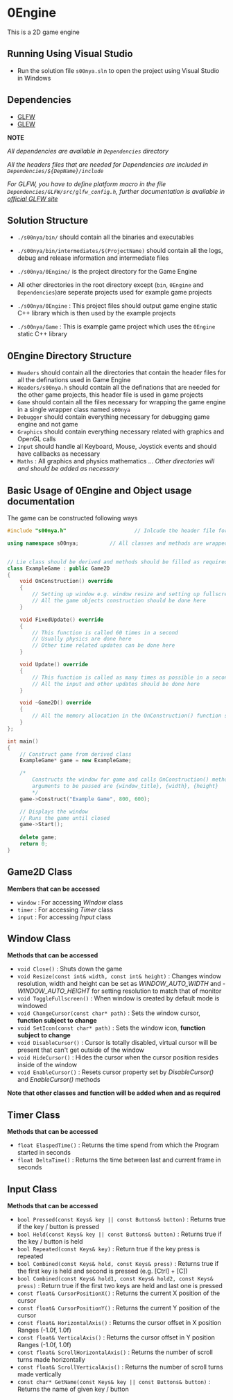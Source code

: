 # 0Engine
This is a 2D game engine

## Running Using Visual Studio
- Run the solution file `s00nya.sln` to open the project using Visual Studio in Windows

## Dependencies
- [GLFW](http://www.glfw.org/)
- [GLEW](http://glew.sourceforge.net/)

**NOTE**

*All dependencies are available in `Dependencies` directory*

*All the headers files that are needed for Dependencies are included in `Dependencies/${DepName}/include`*

*For GLFW, you have to define platform macro in the file `Dependencies/GLFW/src/glfw_config.h`, further documentation is available in [official GLFW site](http://glew.sourceforge.net/)*


## Solution Structure 
- `./s00nya/bin/` should contain all the binaries and executables
- `./s00nya/bin/intermediates/$(ProjectName)` should contain all the logs, debug and release information and intermediate files

- `./s00nya/0Engine/` is the project directory for the Game Engine
- All other directories in the root directory except (`bin`, `0Engine` and `Dependencies`)are seperate projects used for example game projects
- `./s00nya/0Engine` : This project files should output game engine static C++ library which is then used by the example projects
- `./s00nya/Game` : This is example game project which uses the `0Engine` static C++ library


## 0Engine Directory Structure
- `Headers` should contain all the directories that contain the header files for all the definations used in Game Engine
- `Headers/s00nya.h` should contain all the definations that are needed for the other game projects, this header file is used in game projects
- `Game` should contain all the files necessary for wrapping the game engine in a single wrapper class named `s00nya`
- `Debugger` should contain everything necessary for debugging game engine and not game
- `Graphics` should contain everything necessary related with graphics and OpenGL calls
- `Input` should handle all Keyboard, Mouse, Joystick events and should have callbacks as necessary
- `Maths` : All graphics and physics mathematics
...
*Other directories will and should be added as necessary*


## Basic Usage of 0Engine and Object usage documentation


The game can be constructed following ways

```cpp
#include "s00nya.h"                      // Inlcude the header file for game engine

using namespace s00nya;          // All classes and methods are wrapped inside s00nya namespace


// Lie class should be derived and methods should be filled as required
class ExampleGame : public Game2D
{
	void OnConstruction() override
	{
        // Setting up window e.g. window resize and setting up fullscreen, window icon and cursor
        // All the game objects construction should be done here
	}

	void FixedUpdate() override
	{
        // This function is called 60 times in a second
        // Usually physics are done here
        // Other time related updates can be done here
	}

	void Update() override
	{
        // This function is called as many times as possible in a second unless VSync is enabled
        // All the input and other updates should be done here
	}

    void ~Game2D() override
    {
        // All the memory allocation in the OnConstruction() function should be freed here
    }
};

int main()
{
    // Construct game from derived class
	ExampleGame* game = new ExampleGame;

    /*
		Constructs the window for game and calls OnConstruction() method
        arguments to be passed are {window_title}, {width}, {height}
        */
	game->Construct("Example Game", 800, 600);

    // Displays the window
    // Runs the game until closed
	game->Start();
	
    delete game;
	return 0;
}
```


## Game2D Class

**Members that can be accessed**

- `window` : For accessing *Window* class
- `timer` : For accessing *Timer* class
- `input` : For accessing *Input* class


## Window Class

**Methods that can be accessed**

- `void Close()` : Shuts down the game
- `void Resize(const int& width, const int& height)` : Changes window resolution, width and height can be set as *WINDOW_AUTO_WIDTH* and - *WINDOW_AUTO_HEIGHT* for setting resolution to match that of monitor
- `void ToggleFullscreen()` : When window is created by default mode is windowed
- `void ChangeCursor(const char* path)` : Sets the window cursor, **function subject to change**
- `void SetIcon(const char* path)` : Sets the window icon, **function subject to change**
- `void DisableCursor()` : Cursor is totally disabled, virtual cursor will be present that can't get outside of the window
- `void HideCursor()` : Hides the cursor when the cursor position resides inside of the window
- `void EnableCursor()` : Resets cursor property set by *DisableCursor()* and *EnableCursor()* methods

**Note that other classes and function will be added when and as required**


## Timer Class

**Methods that can be accessed**

- `float ElaspedTime()` : Returns the time spend from which the Program started in seconds
- `float DeltaTime()` : Returns the time between last and current frame in seconds


## Input Class

**Methods that can be accessed**

- `bool Pressed(const Keys& key || const Buttons& button)` : Returns true if the key / button is pressed
- `bool Held(const Keys& key || const Buttons& button)` : Returns true if the key / button is held
- `bool Repeated(const Keys& key)` : Return true if the key press is repeated
- `bool Combined(const Keys& hold, const Keys& press)` : Returns true if the first key is held and second is pressed (e.g. [Ctrl] + [C])
- `bool Combined(const Keys& hold1, const Keys& hold2, const Keys& press)` : Return true if the first two keys are held and last one is pressed
- `const float& CursorPositionX()` : Returns the current X position of the cursor
- `const float& CursorPositionY()` : Returns the current Y position of the cursor
- `const float& HorizontalAxis()` : Returns the cursor offset in X position Ranges (-1.0f, 1.0f)
- `const float& VerticalAxis()` : Returns the cursor offset in Y position Ranges (-1.0f, 1.0f)
- `const float& ScrollHorizontalAxis()` : Returns the number of scroll turns made horizontally
- `const float& ScrollVerticalAxis()` : Returns the number of scroll turns made vertically
- `const char* GetName(const Keys& key || const Buttons& button)` : Returns the name of given key / button 